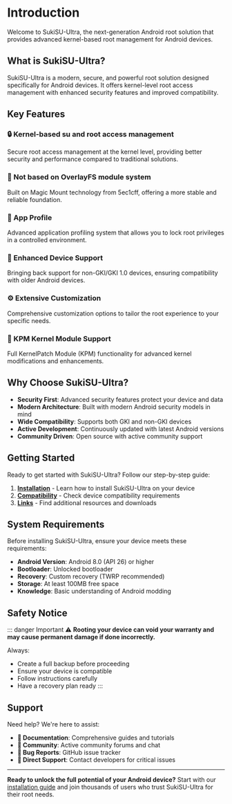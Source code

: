 # Introduction

Welcome to SukiSU-Ultra, the next-generation Android root solution that provides advanced kernel-based root management for Android devices.

## What is SukiSU-Ultra?

SukiSU-Ultra is a modern, secure, and powerful root solution designed specifically for Android devices. It offers kernel-level root access management with enhanced security features and improved compatibility.

## Key Features

### 🔒 Kernel-based su and root access management
Secure root access management at the kernel level, providing better security and performance compared to traditional solutions.

### 🚫 Not based on OverlayFS module system
Built on Magic Mount technology from 5ec1cff, offering a more stable and reliable foundation.

### 📱 App Profile
Advanced application profiling system that allows you to lock root privileges in a controlled environment.

### 🔧 Enhanced Device Support
Bringing back support for non-GKI/GKI 1.0 devices, ensuring compatibility with older Android devices.

### ⚙️ Extensive Customization
Comprehensive customization options to tailor the root experience to your specific needs.

### 🔌 KPM Kernel Module Support
Full KernelPatch Module (KPM) functionality for advanced kernel modifications and enhancements.

## Why Choose SukiSU-Ultra?

- **Security First**: Advanced security features protect your device and data
- **Modern Architecture**: Built with modern Android security models in mind
- **Wide Compatibility**: Supports both GKI and non-GKI devices
- **Active Development**: Continuously updated with latest Android versions
- **Community Driven**: Open source with active community support

## Getting Started

Ready to get started with SukiSU-Ultra? Follow our step-by-step guide:

1. **[Installation](./installation)** - Learn how to install SukiSU-Ultra on your device
2. **[Compatibility](./compatibility)** - Check device compatibility requirements
3. **[Links](./links)** - Find additional resources and downloads

## System Requirements

Before installing SukiSU-Ultra, ensure your device meets these requirements:

- **Android Version**: Android 8.0 (API 26) or higher
- **Bootloader**: Unlocked bootloader
- **Recovery**: Custom recovery (TWRP recommended)
- **Storage**: At least 100MB free space
- **Knowledge**: Basic understanding of Android modding

## Safety Notice

::: danger Important
⚠️ **Rooting your device can void your warranty and may cause permanent damage if done incorrectly.**

Always:
- Create a full backup before proceeding
- Ensure your device is compatible
- Follow instructions carefully
- Have a recovery plan ready
:::

## Support

Need help? We're here to assist:

- **📖 Documentation**: Comprehensive guides and tutorials
- **💬 Community**: Active community forums and chat
- **🐛 Bug Reports**: GitHub issue tracker
- **📧 Direct Support**: Contact developers for critical issues

---

**Ready to unlock the full potential of your Android device?** Start with our [installation guide](./installation) and join thousands of users who trust SukiSU-Ultra for their root needs.
